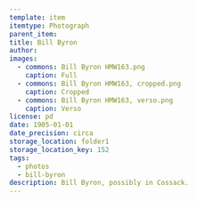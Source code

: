 ```yaml
---
template: item
itemtype: Photograph
parent_item: 
title: Bill Byron
author: 
images:
  - commons: Bill Byron HMW163.png
    caption: Full
  - commons: Bill Byron HMW163, cropped.png
    caption: Cropped
  - commons: Bill Byron HMW163, verso.png
    caption: Verso
license: pd
date: 1905-01-01
date_precision: circa
storage_location: folder1
storage_location_key: 152
tags:
  - photos
  - bill-byron
description: Bill Byron, possibly in Cossack.
---
```

